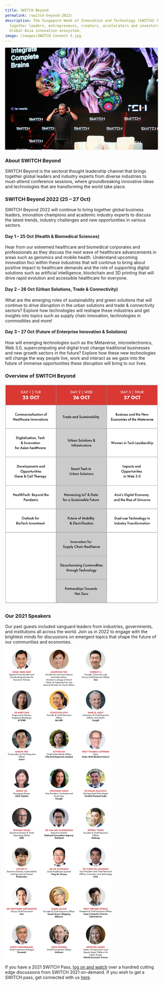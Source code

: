 ```yaml
---
title: SWITCH Beyond
permalink: /switch-beyond-2022/
description: The Singapore Week of Innovation and Technology (SWITCH) brings
  together leaders, entrepreneurs, creators, accelerators and investors from the
  Global-Asia innovation ecosystem.
image: /images/SWITCH Connect 5.jpg
---
```

![](/images/SWITCH%20Connect%205.jpg)
### About SWITCH Beyond
SWITCH Beyond is the sectoral thought leadership channel that brings together global leaders and industry experts from diverse industries to must-attend conference sessions, where groundbreaking innovative ideas and technologies that are transforming the world take place.

### SWITCH Beyond 2022 (25 – 27 Oct) 
SWITCH Beyond 2022 will continue to bring together global business leaders, innovation champions and academic industry experts to discuss the latest trends, industry challenges and new opportunities in various sectors.

#### Day 1 – 25 Oct (Health & Biomedical Sciences) 
Hear from our esteemed healthcare and biomedical corporates and professionals as they discuss the next wave of healthcare advancements in areas such as genomics and mobile health. Understand upcoming innovation foci within these industries that will continue to bring about positive impact to healthcare demands and the role of supporting digital solutions such as artificial intelligence, blockchain and 3D printing that will drive rapid evolution and accessible healthcare for everyone.


#### Day 2 – 26 Oct (Urban Solutions, Trade & Connectivity) 
What are the emerging roles of sustainability and green solutions that will continue to drive disruption in the urban solutions and trade & connectivity sectors? Explore how technologies will reshape these industries and get insights into topics such as supply chain innovation, technologies in commodities and more!  


#### Day 3 – 27 Oct (Future of Enterprise Innovation & Solutions)
How will emerging technologies such as the Metaverse, microelectronics, Web 3.0, supercomputing and digital trust change  traditional businesses and new growth sectors in the future? Explore how these new technologies will change the way people live, work and interact as we gaze into the future of immense opportunities these disruption will bring to our lives.  

### Overview of SWITCH Beyond



![](/images/BEYONDSTAGE.jpeg)

### Our 2021 Speakers
Our past guests included vanguard leaders from industries, governments, and institutions all across the world.  Join us in 2022 to engage with the brightest minds for discussions on emergent topics that shape the future of our communities and economies.

![SWITCH 2021 Speakers](/images/SWITCH_2021_Speakers_Beyond_Overview_Highlights_v6.png)

If you have a 2021 SWITCH Pass, [log on and watch](https://events.hubilo.com/switchsg) over a hundred cutting edge discussions from SWITCH 2021 on-demand. If you wish to get a SWITCH pass, get connected with us [here](https://go.gov.sg/switch-community-interest-web).